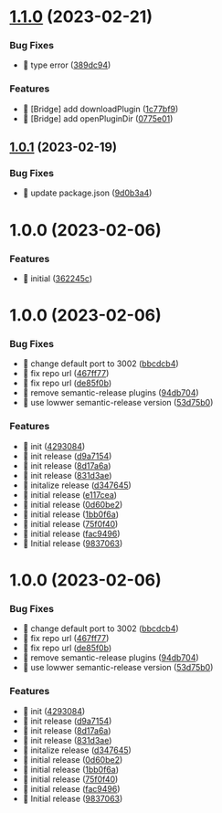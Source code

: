# [1.1.0](https://github.com/Infoism/infoism-plugin-demo/compare/v1.0.1...v1.1.0) (2023-02-21)


### Bug Fixes

* 🐛 type error ([389dc94](https://github.com/Infoism/infoism-plugin-demo/commit/389dc94697c329fa811daa738a5f4817648d0e97))


### Features

* 🎸 [Bridge] add downloadPlugin ([1c77bf9](https://github.com/Infoism/infoism-plugin-demo/commit/1c77bf92025e8634d07f0235c24a6384b8e73fa8))
* 🎸 [Bridge] add openPluginDir ([0775e01](https://github.com/Infoism/infoism-plugin-demo/commit/0775e01b0c3477c1c9a063cf211820ebf5c24988))

## [1.0.1](https://github.com/Infoism/infoism-plugin-demo/compare/v1.0.0...v1.0.1) (2023-02-19)


### Bug Fixes

* 🐛 update package.json ([9d0b3a4](https://github.com/Infoism/infoism-plugin-demo/commit/9d0b3a4435210aa2333fac855691158c78bd51c1))

# 1.0.0 (2023-02-06)


### Features

* 🎸 initial ([362245c](https://github.com/Infoism/infoism-plugin-demo/commit/362245cdbcff5385e160266b7d1426e908f6b850))

# 1.0.0 (2023-02-06)


### Bug Fixes

* 🐛 change default port to 3002 ([bbcdcb4](https://github.com/Infoism/infoism-plugin-demo/commit/bbcdcb4df472b6338717f71e9a36059642779666))
* 🐛 fix repo url ([467ff77](https://github.com/Infoism/infoism-plugin-demo/commit/467ff770655cdac950fcb4024a9e96eecca16377))
* 🐛 fix repo url ([de85f0b](https://github.com/Infoism/infoism-plugin-demo/commit/de85f0b824af8a50ded8f29ec74d945934091744))
* 🐛 remove semantic-release plugins ([94db704](https://github.com/Infoism/infoism-plugin-demo/commit/94db7043257e754693e198033e61c82193bb809d))
* 🐛 use lowwer semantic-release version ([53d75b0](https://github.com/Infoism/infoism-plugin-demo/commit/53d75b0ed41d9f49c7b33659088e7c379aaa1e58))


### Features

* 🎸 init ([4293084](https://github.com/Infoism/infoism-plugin-demo/commit/42930847109e847d429bbfdb80e6902294ac70cb))
* 🎸 init release ([d9a7154](https://github.com/Infoism/infoism-plugin-demo/commit/d9a715442d2d70518c4335ba87966b049c77074f))
* 🎸 init release ([8d17a6a](https://github.com/Infoism/infoism-plugin-demo/commit/8d17a6a47de5f6fb6995b705dd26809d17cdc49e))
* 🎸 init release ([831d3ae](https://github.com/Infoism/infoism-plugin-demo/commit/831d3aec363d2088c085767300e19a48d7d12401))
* 🎸 initalize release ([d347645](https://github.com/Infoism/infoism-plugin-demo/commit/d347645de0de6994b7a8edea49328a1df5df69f2))
* 🎸 initial release ([e117cea](https://github.com/Infoism/infoism-plugin-demo/commit/e117cea8b921f1e3e0f528a5cefe4ec74cedba42))
* 🎸 initial release ([0d60be2](https://github.com/Infoism/infoism-plugin-demo/commit/0d60be2c30c4a4dfb7aa0d335b8565cc6d5d1d78))
* 🎸 initial release ([1bb0f6a](https://github.com/Infoism/infoism-plugin-demo/commit/1bb0f6adf3f4cf802f47bee4512f4318fe6bf846))
* 🎸 initial release ([75f0f40](https://github.com/Infoism/infoism-plugin-demo/commit/75f0f409c7ca695d1b75d90f184e928defa8cd73))
* 🎸 initial release ([fac9496](https://github.com/Infoism/infoism-plugin-demo/commit/fac9496843018d98ddbae6d2825a26919dcc282a))
* 🎸 Initial release ([9837063](https://github.com/Infoism/infoism-plugin-demo/commit/9837063e35e034c70b4e4d7c3ba4084fd39fa462))

# 1.0.0 (2023-02-06)


### Bug Fixes

* 🐛 change default port to 3002 ([bbcdcb4](https://github.com/Infoism/infoism-plugin-demo/commit/bbcdcb4df472b6338717f71e9a36059642779666))
* 🐛 fix repo url ([467ff77](https://github.com/Infoism/infoism-plugin-demo/commit/467ff770655cdac950fcb4024a9e96eecca16377))
* 🐛 fix repo url ([de85f0b](https://github.com/Infoism/infoism-plugin-demo/commit/de85f0b824af8a50ded8f29ec74d945934091744))
* 🐛 remove semantic-release plugins ([94db704](https://github.com/Infoism/infoism-plugin-demo/commit/94db7043257e754693e198033e61c82193bb809d))
* 🐛 use lowwer semantic-release version ([53d75b0](https://github.com/Infoism/infoism-plugin-demo/commit/53d75b0ed41d9f49c7b33659088e7c379aaa1e58))


### Features

* 🎸 init ([4293084](https://github.com/Infoism/infoism-plugin-demo/commit/42930847109e847d429bbfdb80e6902294ac70cb))
* 🎸 init release ([d9a7154](https://github.com/Infoism/infoism-plugin-demo/commit/d9a715442d2d70518c4335ba87966b049c77074f))
* 🎸 init release ([8d17a6a](https://github.com/Infoism/infoism-plugin-demo/commit/8d17a6a47de5f6fb6995b705dd26809d17cdc49e))
* 🎸 init release ([831d3ae](https://github.com/Infoism/infoism-plugin-demo/commit/831d3aec363d2088c085767300e19a48d7d12401))
* 🎸 initalize release ([d347645](https://github.com/Infoism/infoism-plugin-demo/commit/d347645de0de6994b7a8edea49328a1df5df69f2))
* 🎸 initial release ([0d60be2](https://github.com/Infoism/infoism-plugin-demo/commit/0d60be2c30c4a4dfb7aa0d335b8565cc6d5d1d78))
* 🎸 initial release ([1bb0f6a](https://github.com/Infoism/infoism-plugin-demo/commit/1bb0f6adf3f4cf802f47bee4512f4318fe6bf846))
* 🎸 initial release ([75f0f40](https://github.com/Infoism/infoism-plugin-demo/commit/75f0f409c7ca695d1b75d90f184e928defa8cd73))
* 🎸 initial release ([fac9496](https://github.com/Infoism/infoism-plugin-demo/commit/fac9496843018d98ddbae6d2825a26919dcc282a))
* 🎸 Initial release ([9837063](https://github.com/Infoism/infoism-plugin-demo/commit/9837063e35e034c70b4e4d7c3ba4084fd39fa462))
